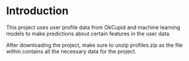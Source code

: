 # Introduction
This project uses user profile data from OkCupid and machine learning models to make predictions about certain features in the user data.

After downloading the project, make sure to unzip profiles.zip as the file within contains all the necessary data for the project.
